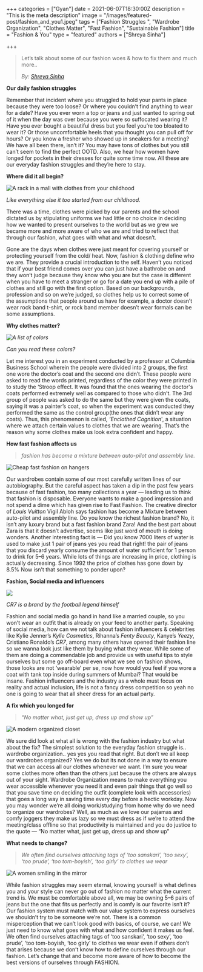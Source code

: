 +++
categories = ["Gyan"]
date = 2021-06-07T18:30:00Z
description = "This is the meta description"
image = "/images/featured-post/fashion_and_you1.jpeg"
tags = ["Fashion Struggles ", "Wardrobe Organization", "Clothes Matter", "Fast Fashion", "Sustainable Fashion"]
title = "Fashion & You"
type = "featured"
authors = ["Shreya Sinha"]

+++
> Let’s talk about some of our fashion woes & how to fix them and much more..
>
> _By:_ [_Shreya Sinha_](https://instagram.com/xxshreyaasinhaaxx?r=nametag "Shreya")

**Our daily fashion struggles**

Remember that incident where you struggled to hold your pants in place because they were too loose? Or where you couldn’t find anything to wear for a date? Have you ever worn a top or jeans and just wanted to spring out of it when the day was over because you were so suffocated wearing it? Have you ever bought a beautiful dress but you feel you’re too bloated to wear it? Or those uncomfortable heels that you thought you can pull off for hours? Or you know a fresher who showed up in sneakers for a meeting? We have all been there, isn’t it? You may have tons of clothes but you still can’t seem to find the perfect OOTD. Also, we hear how women have longed for pockets in their dresses for quite some time now. All these are our everyday fashion struggles and they’re here to stay.

**Where did it all begin?**

![A rack in a mall with clothes from your childhood](/images/fashion_and_you2.jpeg "Like everything else it too started from our childhood")

_Like everything else it too started from our childhood._

There was a time, clothes were picked by our parents and the school dictated us by stipulating uniforms we had little or no choice in deciding how we wanted to present ourselves to the world but as we grew we became more and more aware of who we are and tried to reflect that through our fashion, what goes with what and what doesn’t.

Gone are the days when clothes were just meant for covering yourself or protecting yourself from the cold/ heat. Now, fashion & clothing define who we are. They provide a crucial introduction to the self. Haven’t you noticed that if your best friend comes over you can just have a bathrobe on and they won’t judge because they know who you are but the case is different when you have to meet a stranger or go for a date you end up with a pile of clothes and still go with the first option. Based on our backgrounds, profession and so on we’re judged, so clothes help us to correct some of the assumptions that people around us have for example, a doctor doesn’t wear rock band t-shirt, or rock band member doesn’t wear formals can be some assumptions.

**Why clothes matter?**

_![A list of colors](/images/fashion_and_you3.jpeg "Can you read these colors?")_

_Can you read these colors?_

Let me interest you in an experiment conducted by a professor at Columbia Business School wherein the people were divided into 2 groups, the first one wore the doctor’s coat and the second one didn’t. These people were asked to read the words printed, regardless of the color they were printed in to study the ‘Stroop effect. It was found that the ones wearing the doctor's coats performed extremely well as compared to those who didn’t. The 3rd group of people was asked to do the same but they were given the coats, saying it was a painter’s coat, so when the experiment was conducted they performed the same as the control group(the ones that didn’t wear any coats). Thus, this phenomenon is called, _‘Enclothed Cognition_', a situation where we attach certain values to clothes that we are wearing. That’s the reason why some clothes make us look extra confident and happy.

**How fast fashion affects us**

> _fashion has become a mixture between auto-pilot and assembly line._

![Cheap fast fashion on hangers](/images/fashion_and_you4.jpeg "Photo by Markus Spiske on Unsplash")

Our wardrobes contain some of our most carefully written lines of our autobiography. But the careful aspect has taken a dip in the past few years because of fast fashion, too many collections a year — leading us to think that fashion is disposable. Everyone wants to make a good impression and not spend a dime which has given rise to Fast Fashion. The creative director of _Louis Vuitton_ Vigil Abloh says fashion has become a Mixture between auto-pilot and assembly line. Do you know the richest fashion brand? No, it isn’t any luxury brand but a fast fashion brand Zara! And the best part about Zara is that it doesn’t advertise, seems like just word of mouth is doing wonders. Another interesting fact is — Did you know 7000 liters of water is used to make just 1 pair of jeans yes you read that right! the pair of jeans that you discard yearly consume the amount of water sufficient for 1 person to drink for 5–6 years. While lots of things are increasing in price, clothing is actually decreasing. Since 1992 the price of clothes has gone down by 8.5% Now isn’t that something to ponder upon?

**Fashion, Social media and influencers**

![](/images/fashion_and_you5.png)

_CR7 is a brand by the football legend himself_

Fashion and social media go hand in hand like a married couple, so you won’t wear an outfit that is already on your feed to another party. Speaking of social media, how can we not talk about fashion influencers & celebrities like Kylie Jenner’s _Kylie Cosmetics_, Rihanna’s _Fenty Beauty_, Kanye’s _Yeezy_, Cristiano Ronaldo’s _CR7_, among many others have opened their fashion line so we wanna look just like them by buying what they wear. While some of them are doing a commendable job and provide us with useful tips to style ourselves but some go off-board even what we see on fashion shows, those looks are not ‘wearable’ per se, now how would you feel if you wore a coat with tank top inside during summers of Mumbai? That would be insane. Fashion influencers and the industry as a whole must focus on reality and actual inclusion, life is not a fancy dress competition so yeah no one is going to wear that all sheer dress for an actual party.

**A fix which you longed for**

> _“No matter what, just get up, dress up and show up”_

![A modern organized closet](/images/fashion_and_you6.jpeg "Photo by Alexandru Acea on Unsplash")

We sure did look at what all is wrong with the fashion industry but what about the fix? The simplest solution to the everyday fashion struggle is.. wardrobe organization.. yes yes you read that right. But don’t we all keep our wardrobes organized? Yes we do but its not done in a way to ensure that we can access all our clothes whenever we want. I’m sure you wear some clothes more often than the others just because the others are always out of your sight. Wardrobe Organization means to make everything you wear accessible whenever you need it and even pair things that go well so that you save time on deciding the outfit (complete look with accessories) that goes a long way in saving time every day before a hectic workday. Now you may wonder we’re all doing work/studying from home why do we need to organize our wardrobes? Well, as much as we love our pajamas and comfy joggers they make us lazy so we must dress as if we’re to attend the meeting/class offline so that productivity is maintained and you do justice to the quote — “No matter what, just get up, dress up and show up”

**What needs to change?**

> _We often find ourselves attaching tags of ‘too sanskari’, ‘too sexy’, ‘too prude’, ‘too tom-boyish’, ‘too girly’ to clothes we wear_

![A women smiling in the mirror](/images/fashion_and_you7.jpeg "A women smiling in the mirror")

While fashion struggles may seem eternal, knowing yourself is what defines you and your style can never go out of fashion no matter what the current trend is. We must be comfortable above all, we may be owning 5–6 pairs of jeans but the one that fits us perfectly and is comfy is our favorite isn’t it? Our fashion system must match with our value system to express ourselves we shouldn’t try to be someone we’re not. There is a common misperception that we can’t look good with basics, of course, we can! We just need to know what goes with what and how confident it makes us feel. We often find ourselves attaching tags of ‘too sanskari’, ‘too sexy’, ‘too prude’, ‘too tom-boyish, ‘too girly’ to clothes we wear even if others don’t that arises because we don’t know how to define ourselves through our fashion. Let’s change that and become more aware of how to become the best versions of ourselves through FASHION.